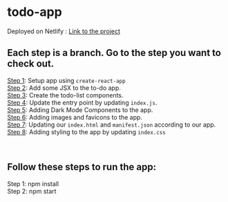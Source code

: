 # todo-app

Deployed on Netlify : [Link to the project](https://62baad3c8d76493c81fa2e48--zippy-bienenstitch-5671dd.netlify.app/)


## Each step is a branch. Go to the step you want to check out.

[Step 1](https://github.com/UJALA-TYAGI/todo-app/commits/create-react-app): Setup app using ```create-react-app``` 
<br>
[Step 2](https://github.com/UJALA-TYAGI/todo-app/commits/Add-JSX): Add some JSX to the to-do app.
<br>
[Step 3](https://github.com/UJALA-TYAGI/todo-app/commits/create-todo-components): Create the todo-list components.
<br>
[Step 4](https://github.com/UJALA-TYAGI/todo-app/commits/Update-entry-point): Update the entry point by updating ```index.js```.
<br>
[Step 5](https://github.com/UJALA-TYAGI/todo-app/commits/Adding-Dark-Mode): Adding Dark Mode Components to the app.
<br>
[Step 6](https://github.com/UJALA-TYAGI/todo-app/commits/Adding-image-Components): Adding images and favicons to the app.
<br>
[Step 7](https://github.com/UJALA-TYAGI/todo-app/commits/Update-index.html): Updating our ```index.html``` and ```manifest.json``` according to our app.
<br>
[Step 8](https://github.com/UJALA-TYAGI/todo-app/commits/Add-styling): Adding styling to the app by updating ```index.css```

<br>

## Follow these steps to run the app:
Step 1: npm install
<br>
Step 2: npm start
